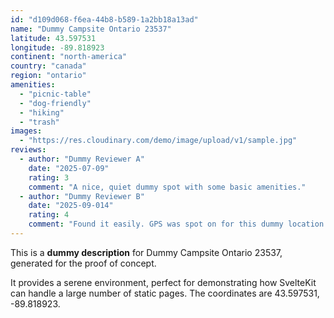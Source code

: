 ```yaml
---
id: "d109d068-f6ea-44b8-b589-1a2bb18a13ad"
name: "Dummy Campsite Ontario 23537"
latitude: 43.597531
longitude: -89.818923
continent: "north-america"
country: "canada"
region: "ontario"
amenities:
  - "picnic-table"
  - "dog-friendly"
  - "hiking"
  - "trash"
images:
  - "https://res.cloudinary.com/demo/image/upload/v1/sample.jpg"
reviews:
  - author: "Dummy Reviewer A"
    date: "2025-07-09"
    rating: 3
    comment: "A nice, quiet dummy spot with some basic amenities."
  - author: "Dummy Reviewer B"
    date: "2025-09-014"
    rating: 4
    comment: "Found it easily. GPS was spot on for this dummy location."
---
```


This is a **dummy description** for Dummy Campsite Ontario 23537, generated for the proof of concept.

It provides a serene environment, perfect for demonstrating how SvelteKit can handle a large number of static pages. The coordinates are 43.597531, -89.818923.

